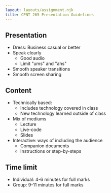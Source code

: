 ```yaml
---
layout: layouts/assignment.njk
title: CPNT 265 Presentation Guidelines
---
```


## Presentation
- Dress: Business casual or better
- Speak clearly
    - Good audio
    - Limit "ums" and "ahs"
- Smooth speaker transitions
- Smooth screen sharing

## Content
- Technically based: 
    - Includes technology covered in class
    - New technology learned outside of class
- Mix of mediums
    - Lecture
    - Live-code
    - Slides
- Interactive: ways of including the audience
    - Companion documents
    - Instructions or step-by-steps

## Time limit
- Individual: 4-6 minutes for full marks
- Group: 9-11 minutes for full marks